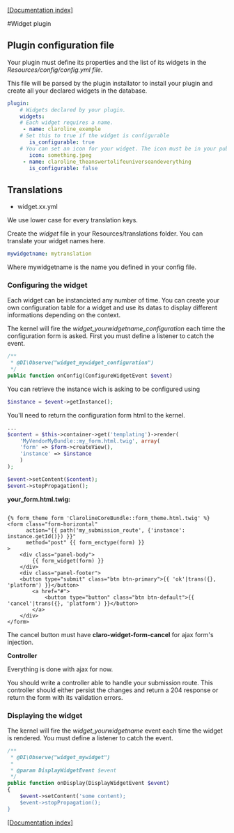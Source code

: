 [[Documentation index]][1]

#Widget plugin

## Plugin configuration file

Your plugin must define its properties and the list of its widgets in the
*Resources/config/config.yml file*.

This file will be parsed by the plugin installator to install your plugin and
create all your declared widgets in the database.

```yml
plugin:
    # Widgets declared by your plugin.
    widgets:
    # Each widget requires a name.
     - name: claroline_exemple
    # Set this to true if the widget is configurable
       is_configurable: true
    # You can set an icon for your widget. The icon must be in your public/images/icons folder.
       icon: something.jpeg
     - name: claroline_theanswertolifeuniverseandeverything
       is_configurable: false
```

## Translations

* widget.xx.yml

We use lower case for every translation keys.

Create the *widget* file in your Resources/translations folder.
You can translate your widget names here.

```yml
mywidgetname: mytranslation
```

Where mywidgetname is the name you defined in your config file.

### Configuring the widget

Each widget can be instanciated any number of time.
You can create your own configuration table for a widget and
use its datas to display different informations depending on the context.

The kernel will fire the *widget_yourwidgetname_configuration* each time the configuration form is asked.
First you must define a listener to catch the event.

```php
/**
 * @DI\Observe("widget_mywidget_configuration")
 */
public function onConfig(ConfigureWidgetEvent $event)
```

You can retrieve the instance wich is asking to be configured using

```php
$instance = $event->getInstance();
```

You'll need to return the configuration form html to the kernel.

```php
...
$content = $this->container->get('templating')->render(
    'MyVendorMyBundle::my_form.html.twig', array(
    'form' => $form->createView(),
    'instance' => $instance
    )
);

$event->setContent($content);
$event->stopPropagation();
```

**your_form.html.twig:**

```html+jinja

{% form_theme form 'ClarolineCoreBundle::form_theme.html.twig' %}
<form class="form-horizontal"
      action="{{ path('my_submission_route', {'instance': instance.getId()}) }}"
      method="post" {{ form_enctype(form) }}
>
    <div class="panel-body">
        {{ form_widget(form) }}
    </div>
    <div class="panel-footer">
    <button type="submit" class="btn btn-primary">{{ 'ok'|trans({}, 'platform') }}</button>
        <a href="#">
            <button type="button" class="btn btn-default">{{ 'cancel'|trans({}, 'platform') }}</button>
        </a>
    </div>
</form>
```

The cancel button must have **claro-widget-form-cancel** for ajax form's
injection.

**Controller**

Everything is done with ajax for now.

You should write a controller able to handle your submission route. This
controller should either persist the changes and return a 204 response or
return the form with its validation errors.

### Displaying the widget

The kernel will fire the *widget_yourwidgetname* event each time the widget is
rendered. You must define a listener to catch the event.

```php
/**
 * @DI\Observe("widget_mywidget")
 *
 * @param DisplayWidgetEvent $event
 */
public function onDisplay(DisplayWidgetEvent $event)
{
    $event->setContent('some content);
    $event->stopPropagation();
}
```

[[Documentation index]][1]

[1]: ../../index.md
